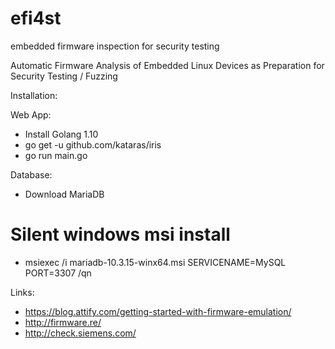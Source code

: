 # efi4st
embedded firmware inspection for security testing

Automatic Firmware Analysis of Embedded Linux Devices as Preparation for Security Testing / Fuzzing


Installation:

Web App:
- Install Golang 1.10
- go get -u github.com/kataras/iris
- go run main.go

Database:
- Download MariaDB 
# Silent windows msi install
- msiexec /i mariadb-10.3.15-winx64.msi SERVICENAME=MySQL PORT=3307 /qn 


Links:
- https://blog.attify.com/getting-started-with-firmware-emulation/
- http://firmware.re/
- http://check.siemens.com/